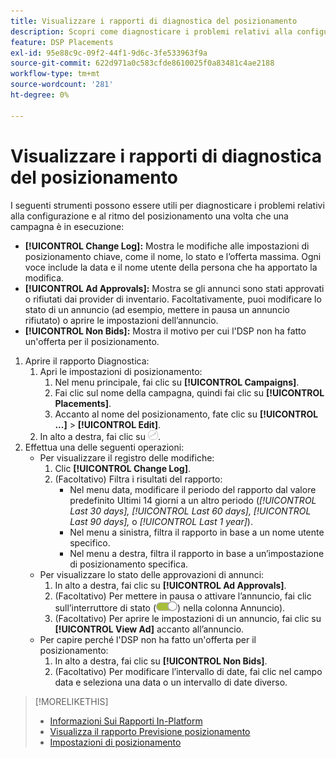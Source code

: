 ```yaml
---
title: Visualizzare i rapporti di diagnostica del posizionamento
description: Scopri come diagnosticare i problemi relativi alla configurazione e alla velocità del posizionamento.
feature: DSP Placements
exl-id: 95e88c9c-09f2-44f1-9d6c-3fe533963f9a
source-git-commit: 622d971a0c583cfde8610025f0a83481c4ae2188
workflow-type: tm+mt
source-wordcount: '281'
ht-degree: 0%

---
```


# Visualizzare i rapporti di diagnostica del posizionamento

<!-- Does this really belong in the Campaign Management > Reports section or in the Placements section? -->

I seguenti strumenti possono essere utili per diagnosticare i problemi relativi alla configurazione e al ritmo del posizionamento una volta che una campagna è in esecuzione:

* **[!UICONTROL Change Log]:** Mostra le modifiche alle impostazioni di posizionamento chiave, come il nome, lo stato e l’offerta massima. Ogni voce include la data e il nome utente della persona che ha apportato la modifica.
* **[!UICONTROL Ad Approvals]:** Mostra se gli annunci sono stati approvati o rifiutati dai provider di inventario. Facoltativamente, puoi modificare lo stato di un annuncio (ad esempio, mettere in pausa un annuncio rifiutato) o aprire le impostazioni dell’annuncio.
* **[!UICONTROL Non Bids]:** Mostra il motivo per cui l&#39;DSP non ha fatto un&#39;offerta per il posizionamento.

1. Aprire il rapporto Diagnostica:
   1. Apri le impostazioni di posizionamento:
      1. Nel menu principale, fai clic su **[!UICONTROL Campaigns]**.
      1. Fai clic sul nome della campagna, quindi fai clic su **[!UICONTROL Placements]**.
      1. Accanto al nome del posizionamento, fate clic su  **[!UICONTROL ...]** > **[!UICONTROL Edit]**.
   1. In alto a destra, fai clic su ![Diagnostica posizionamento](/help/dsp/assets/placement-diagnostics.png).
1. Effettua una delle seguenti operazioni:
   * Per visualizzare il registro delle modifiche:
      1. Clic **[!UICONTROL Change Log]**.
      1. (Facoltativo) Filtra i risultati del rapporto:
         * Nel menu data, modificare il periodo del rapporto dal valore predefinito Ultimi 14 giorni a un altro periodo (*[!UICONTROL Last 30 days],* *[!UICONTROL Last 60 days],* *[!UICONTROL Last 90 days],* o *[!UICONTROL Last 1 year]*).
         * Nel menu a sinistra, filtra il rapporto in base a un nome utente specifico.
         * Nel menu a destra, filtra il rapporto in base a un’impostazione di posizionamento specifica.
   * Per visualizzare lo stato delle approvazioni di annunci:
      1. In alto a destra, fai clic su **[!UICONTROL Ad Approvals]**.
      1. (Facoltativo) Per mettere in pausa o attivare l’annuncio, fai clic sull’interruttore di stato (![Interruttore di stato](/help/dsp/assets/status-switch.png)) nella colonna Annuncio).
      1. (Facoltativo) Per aprire le impostazioni di un annuncio, fai clic su **[!UICONTROL View Ad]** accanto all’annuncio.
   * Per capire perché l&#39;DSP non ha fatto un&#39;offerta per il posizionamento:
      1. In alto a destra, fai clic su **[!UICONTROL Non Bids]**.
      1. (Facoltativo) Per modificare l’intervallo di date, fai clic nel campo data e seleziona una data o un intervallo di date diverso.

<!-- Later, add link to >* Definitions for NBRs (Reading No Bid Reports (NBRs)) -->

>[!MORELIKETHIS]
>
>* [Informazioni Sui Rapporti In-Platform](campaign-reports-about.md)
>* [Visualizza il rapporto Previsione posizionamento](/help/dsp/campaign-management/reports/placement-forecast.md)
>* [Impostazioni di posizionamento](/help/dsp/campaign-management/placements/placement-settings.md)
